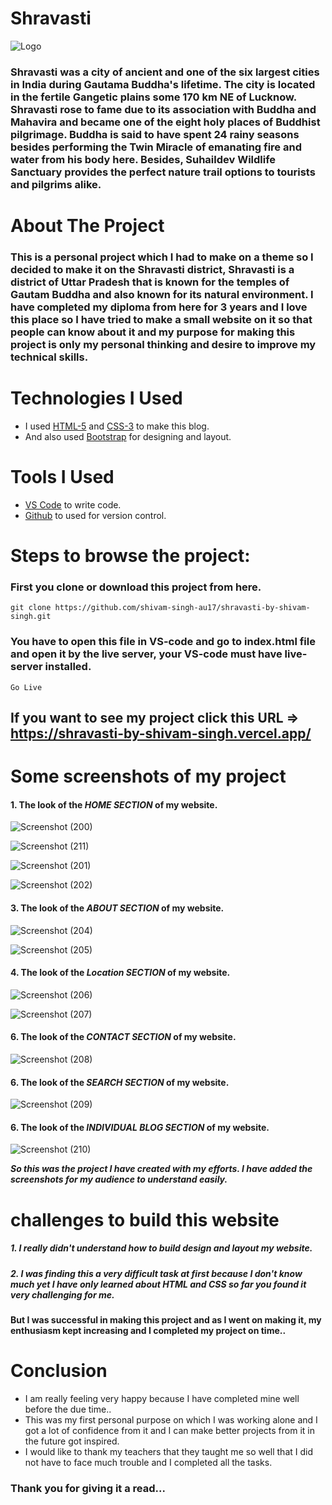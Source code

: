 # Shravasti

![Logo](https://github.com/shivam-singh-au17/shravasti-by-shivam-singh/blob/master/Screenshot/sharvast22.png?raw=true)

### Shravasti was a city of ancient and one of the six largest cities in India during Gautama Buddha's lifetime. The city is located in the fertile Gangetic plains some 170 km NE of Lucknow. Shravasti rose to fame due to its association with Buddha and Mahavira and became one of the eight holy places of Buddhist pilgrimage. Buddha is said to have spent 24 rainy seasons besides performing the Twin Miracle of emanating fire and water from his body here. Besides, Suhaildev Wildlife Sanctuary provides the perfect nature trail options to tourists and pilgrims alike.

# About The Project

### This is a personal project which I had to make on a theme so I decided to make it on the Shravasti district, Shravasti is a district of Uttar Pradesh that is known for the temples of Gautam Buddha and also known for its natural environment. I have completed my diploma from here for 3 years and I love this place so I have tried to make a small website on it so that people can know about it and my purpose for making this project is only my personal thinking and desire to improve my technical skills.

# Technologies I Used

- I used  [HTML-5](https://www.w3schools.com/html/) and [CSS-3](https://www.w3schools.com/css/default.asp) to make this blog.
- And also used  [Bootstrap](https://getbootstrap.com/) for designing and layout.

# Tools I Used

-  [VS Code](https://code.visualstudio.com/download) to write code.
-  [Github](https://github.com/shivam-singh-au17) to used for version control.


# Steps to browse the project:

### First you clone or download this project from here.
```
git clone https://github.com/shivam-singh-au17/shravasti-by-shivam-singh.git
```
### You have to open this file in VS-code and go to index.html file and open it by the live server, your VS-code must have live-server installed. 
```
Go Live
```


## If you want to see my project click this URL => https://shravasti-by-shivam-singh.vercel.app/


# Some screenshots of my project

#### 1. The look of the *HOME SECTION* of my website.
![Screenshot (200)](https://github.com/shivam-singh-au17/shravasti-by-shivam-singh/blob/master/Screenshot/Screenshot%20(200).png?raw=true)

![Screenshot (211)](https://github.com/shivam-singh-au17/shravasti-by-shivam-singh/blob/master/Screenshot/Screenshot%20(211).png?raw=true)

![Screenshot (201)](https://github.com/shivam-singh-au17/shravasti-by-shivam-singh/blob/master/Screenshot/Screenshot%20(201).png?raw=true)

![Screenshot (202)](https://github.com/shivam-singh-au17/shravasti-by-shivam-singh/blob/master/Screenshot/Screenshot%20(202).png?raw=true)


#### 3. The look of the *ABOUT SECTION* of my website.
![Screenshot (204)](https://github.com/shivam-singh-au17/shravasti-by-shivam-singh/blob/master/Screenshot/Screenshot%20(204).png?raw=true)

![Screenshot (205)](https://github.com/shivam-singh-au17/shravasti-by-shivam-singh/blob/master/Screenshot/Screenshot%20(205).png?raw=true)


#### 4. The look of the *Location SECTION* of my website.
![Screenshot (206)](https://github.com/shivam-singh-au17/shravasti-by-shivam-singh/blob/master/Screenshot/Screenshot%20(206).png?raw=true)

![Screenshot (207)](https://github.com/shivam-singh-au17/shravasti-by-shivam-singh/blob/master/Screenshot/Screenshot%20(207).png?raw=true)


#### 6. The look of the *CONTACT SECTION* of my website.
![Screenshot (208)](https://github.com/shivam-singh-au17/shravasti-by-shivam-singh/blob/master/Screenshot/Screenshot%20(208).png?raw=true)


#### 6. The look of the *SEARCH SECTION* of my website.
![Screenshot (209)](https://github.com/shivam-singh-au17/shravasti-by-shivam-singh/blob/master/Screenshot/Screenshot%20(209).png?raw=true)


#### 6. The look of the *INDIVIDUAL BLOG SECTION* of my website.
![Screenshot (210)](https://github.com/shivam-singh-au17/shravasti-by-shivam-singh/blob/master/Screenshot/Screenshot%20(210).png?raw=true)

***So this was the project I have created with my efforts. I have added the screenshots for my audience to understand easily.***


# challenges to build this website
<h5>1. I really didn't understand how to build design and layout my website.</h5>
<h5>2. I was finding this a very difficult task at first because I don't know much yet I have only learned about HTML and CSS so far you found it very challenging for me.</h5>

**But I was successful in making this project and as I went on making it, my enthusiasm kept increasing and I completed my project on time..**


# Conclusion
- I am really feeling very happy because I have completed mine well before the due time.. 
- This was my first personal purpose on which I was working alone and I got a lot of confidence from it and I can make better projects from it in the future got inspired.
- I would like to thank my teachers that they taught me so well that I did not have to face much trouble and I completed all the tasks.
### Thank you for giving it a read...

